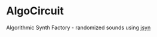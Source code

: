 # AlgoCircuit
Algorithmic Synth Factory - randomized sounds using <a href="http://www.softsynth.com/jsyn/">jsyn</a>
